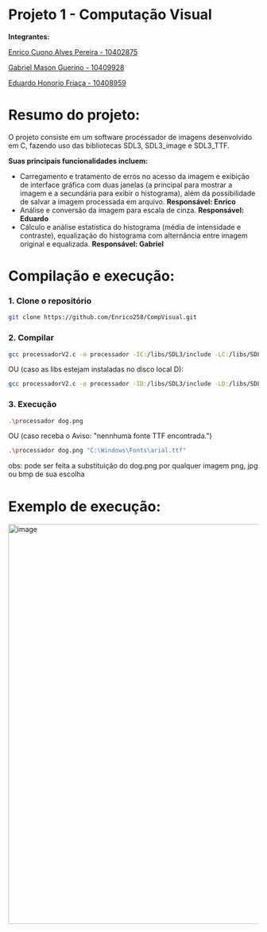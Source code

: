 # Projeto 1 - Computação Visual

**Integrantes:**

[Enrico Cuono Alves Pereira - 10402875](https://github.com/Enrico258)

[Gabriel Mason Guerino - 10409928](https://github.com/GabrielMasonGuerino)

[Eduardo Honorio Friaça - 10408959](https://github.com/EduardoFriaca)

# Resumo do projeto:

O projeto consiste em um software processador de imagens desenvolvido em C, fazendo uso das bibliotecas SDL3, SDL3_image e SDL3_TTF. 

**Suas principais funcionalidades incluem:**
- Carregamento e tratamento de erros no acesso da imagem e exibição de interface gráfica com duas janelas (a principal para mostrar a imagem e a secundária para exibir o histograma), além da possibilidade de salvar a imagem processada em arquivo. **Responsável: Enrico**
- Análise e conversão da imagem para escala de cinza. **Responsável: Eduardo**
- Cálculo e análise estatística do histograma (média de intensidade e contraste), equalização do histograma com alternância entre imagem original e equalizada. **Responsável: Gabriel**

# Compilação e execução:

### 1. Clone o repositório

```bash
git clone https://github.com/Enrico258/CompVisual.git
```

### 2. Compilar

```bash
gcc processadorV2.c -o processador -IC:/libs/SDL3/include -LC:/libs/SDL3/lib -lSDL3 -IC:/libs/SDL3_image/include -LC:/libs/SDL3_image/lib -lSDL3_image -IC:/libs/SDL3_ttf/include -LC:/libs/SDL3_ttf/lib -lSDL3_ttf
```
OU (caso as libs estejam instaladas no disco local D):

```bash
gcc processadorV2.c -o processador -ID:/libs/SDL3/include -LD:/libs/SDL3/lib -lSDL3 -ID:/libs/SDL3_image/include -LD:/libs/SDL3_image/lib -lSDL3_image -ID:/libs/SDL3_ttf/include -LD:/libs/SDL3_ttf/lib -lSDL3_ttf
```

### 3. Execução

```bash
.\processador dog.png
```

OU (caso receba o Aviso: "nennhuma fonte TTF encontrada.")

```bash
.\processador dog.png "C:\Windows\Fonts\arial.ttf"
```

obs: pode ser feita a substituição do dog.png por qualquer imagem png, jpg ou bmp de sua escolha

# Exemplo de execução:

<img width="1483" height="805" alt="image" src="https://github.com/user-attachments/assets/c28e78ab-cf55-4744-a277-9f85cae3dcbb" />

